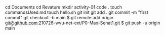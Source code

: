 cd Documents
cd Revature 
mkdir activity-01
code .
touch commandsUsed.md
touch hello.sh
git init 
git add .
git commit -m "first commit"
git checkout -b main
$ git remote add origin git@github.com:210726-wvu-net-ext/P0-Max-Senat1.git
$ git push -u origin main                                                  
